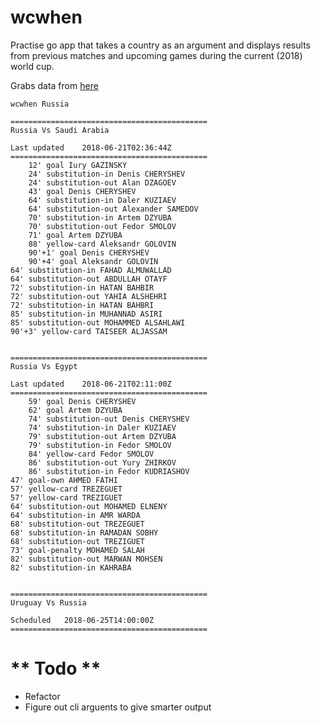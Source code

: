 # wcwhen

Practise go app that takes a country as an argument and displays results from previous matches and upcoming games during the current (2018) world cup.

Grabs data from [here](http://worldcup.sfg.io/matches)

``` wcwhen Russia ```

```
============================================
Russia Vs Saudi Arabia

Last updated 	2018-06-21T02:36:44Z
============================================
	12' goal Iury GAZINSKY
	24' substitution-in Denis CHERYSHEV
	24' substitution-out Alan DZAGOEV
	43' goal Denis CHERYSHEV
	64' substitution-in Daler KUZIAEV
	64' substitution-out Alexander SAMEDOV
	70' substitution-in Artem DZYUBA
	70' substitution-out Fedor SMOLOV
	71' goal Artem DZYUBA
	88' yellow-card Aleksandr GOLOVIN
	90'+1' goal Denis CHERYSHEV
	90'+4' goal Aleksandr GOLOVIN
64' substitution-in FAHAD ALMUWALLAD
64' substitution-out ABDULLAH OTAYF
72' substitution-in HATAN BAHBIR
72' substitution-out YAHIA ALSHEHRI
72' substitution-in HATAN BAHBRI
85' substitution-in MUHANNAD ASIRI
85' substitution-out MOHAMMED ALSAHLAWI
90'+3' yellow-card TAISEER ALJASSAM


============================================
Russia Vs Egypt

Last updated 	2018-06-21T02:11:00Z
============================================
	59' goal Denis CHERYSHEV
	62' goal Artem DZYUBA
	74' substitution-out Denis CHERYSHEV
	74' substitution-in Daler KUZIAEV
	79' substitution-out Artem DZYUBA
	79' substitution-in Fedor SMOLOV
	84' yellow-card Fedor SMOLOV
	86' substitution-out Yury ZHIRKOV
	86' substitution-in Fedor KUDRIASHOV
47' goal-own AHMED FATHI
57' yellow-card TREZEGUET
57' yellow-card TREZIGUET
64' substitution-out MOHAMED ELNENY
64' substitution-in AMR WARDA
68' substitution-out TREZEGUET
68' substitution-in RAMADAN SOBHY
68' substitution-out TREZIGUET
73' goal-penalty MOHAMED SALAH
82' substitution-out MARWAN MOHSEN
82' substitution-in KAHRABA


============================================
Uruguay Vs Russia

Scheduled 	2018-06-25T14:00:00Z
============================================
```

** Todo **
========
* Refactor 
* Figure out cli arguents to give smarter output



